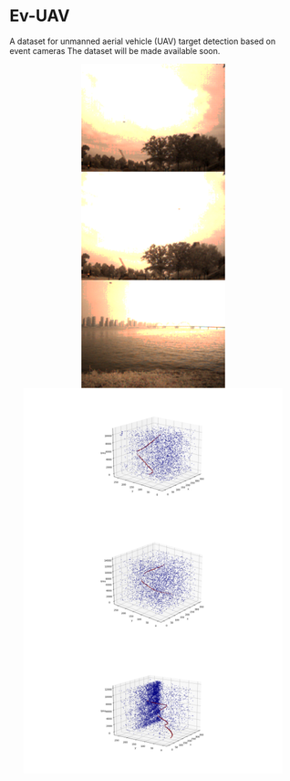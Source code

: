 # Ev-UAV
A dataset for unmanned aerial vehicle (UAV) target detection based on event cameras
The dataset will be made available soon.

<center class="half">
<img src ='imgs/1716192150703309.png' align='middle' width='50%'  >
</center>

<center class="half">
<img src ='imgs/1716192853185782.png' align='middle' width='50%'  >
</center>

<center class="half">
<img src ='imgs/1716279916609029.png' align='middle' width='50%'  >
</center>
<center class="half">
<img src ='imgs/Figure_1.png' align='middle' width='90%'  >
</center>
<center class="half">
<img src ='imgs/Figure_2.png' align='middle' width='90%'  >
</center><center class="half">
<img src ='imgs/Figure_3.png' align='middle' width='90%'  >
</center>
